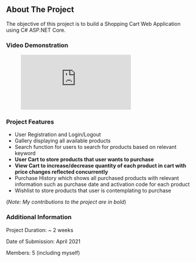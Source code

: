 <!-- ABOUT THE PROJECT -->
## About The Project

The objective of this project is to build a Shopping Cart Web Application using C# ASP.NET Core.

### Video Demonstration

<!-- blank line -->
<figure class="video_container">
  <iframe src="https://www.youtube.com/watch?v=vlLjMs4ZPls" frameborder="0" allowfullscreen="true"> </iframe>
</figure>
<!-- blank line -->

### Project Features

* User Registration and Login/Logout
* Gallery displaying all available products
* Search function for users to search for products based on relevant keyword
* **User Cart to store products that user wants to purchase**
* **View Cart to increase/decrease quantity of each product in cart with price changes reflected concurrently**
* Purchase History which shows all purchased products with relevant information such as purchase date and activation code for each product
* Wishlist to store products that user is contemplating to purchase

(*Note: My contributions to the project are in bold*)

### Additional Information

Project Duration: ~ 2 weeks

Date of Submission: April 2021

Members: 5 (including myself)
